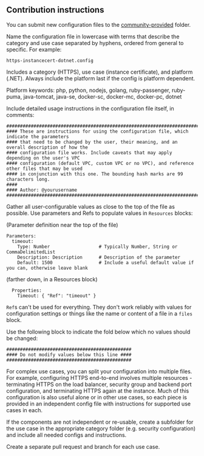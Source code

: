 ## Contribution instructions
You can submit new configuration files to the [community-provided](https://github.com/awslabs/elastic-beanstalk-docs/tree/master/configuration-files/community-provided) folder.

Name the configuration file in lowercase with terms that describe the category and use case separated by hyphens, ordered from general to specific. For example:
 
  `https-instancecert-dotnet.config`

Includes a category (HTTPS), use case (instance certificate), and platform (.NET). Always include the platform last if the config is platform dependent.

Platform keywords: php, python, nodejs, golang, ruby-passenger, ruby-puma, java-tomcat, java-se, docker-sc, docker-mc, docker-pc, dotnet

Include detailed usage instructions in the configuration file itself, in comments:
```
###################################################################################################
#### These are instructions for using the configuration file, which indicate the parameters
#### that need to be changed by the user, their meaning, and an overall description of how the
#### configuration file works. Include caveats that may apply depending on the user's VPC
#### configuration (default VPC, custom VPC or no VPC), and reference other files that may be used
#### in conjunction with this one. The bounding hash marks are 99 characters long.
####
#### Author: @yourusername
###################################################################################################
```
Gather all user-configurable values as close to the top of the file as possible. Use parameters and
Refs to populate values in `Resources` blocks:

(Parameter definition near the top of the file)
```
Parameters:
  timeout: 
    Type: Number                  # Typically Number, String or CommaDelimitedList
    Description: Description      # Description of the parameter
    Default: 1500                 # Include a useful default value if you can, otherwise leave blank
```
(farther down, in a Resources block)
```
  Properties:
    Timeout: { "Ref": "timeout" }
```
`Ref`s can't be used for everything. They don't work reliably with values for configuration
settings or things like the name or content of a file in a `files` block.

Use the following block to indicate the fold below which no values should be changed:
```
##############################################
#### Do not modify values below this line ####
##############################################
```

For complex use cases, you can split your configuration into multiple files. For example, configuring HTTPS end-to-end involves multiple resources - terminating HTTPS on the load balancer, security group and backend port configuration, and terminating HTTPS again at the instance. Much of this configuration is also useful alone or in other use cases, so each piece is provided in an independent config file with instructions for supported use cases in each.

If the components are not independent or re-usable, create a subfolder for the use case in the appropriate category folder (e.g. security configuration) and include all needed configs and instructions.

Create a separate pull request and branch for each use case.
